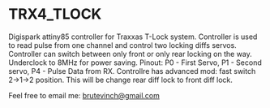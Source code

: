 # TRX4_TLOCK
Digispark attiny85 controller for Traxxas T-Lock system.
Controller is used to read pulse from one channel and control two locking diffs servos.
Controller can switch between only front or only rear locking on the way.
Underclock to 8MHz for power saving. 
Pinout: P0 - First Servo, P1 - Second servo, P4 - Pulse Data from RX.
Controllre has advanced mod: fast switch 2->1->2 position. This will be change rear diff lock to front diff lock.

Feel free to email me: brutevinch@gmail.com